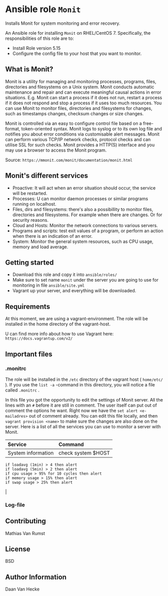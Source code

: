 # Ansible role `Monit`
Installs Monit for system monitoring and error recovery.

An Ansible role for installing `Monit` on RHEL/CentOS 7. Specifically, the responsibilities of this role are to:

- Install Role version 5.15
- Configure the config file to your host that you want to monitor.

## What is Monit?
Monit is a utility for managing and monitoring processes, programs, files, directories and filesystems on a Unix system. Monit conducts automatic maintenance and repair and can execute meaningful causal actions in error situations. E.g. Monit can start a process if it does not run, restart a process if it does not respond and stop a process if it uses too much resources. You can use Monit to monitor files, directories and filesystems for changes, such as timestamps changes, checksum changes or size changes.

Monit is controlled via an easy to configure control file based on a free-format, token-oriented syntax. Monit logs to syslog or to its own log file and notifies you about error conditions via customisable alert messages. Monit can perform various TCP/IP network checks, protocol checks and can utilise SSL for such checks. Monit provides a HTTP(S) interface and you may use a browser to access the Monit program.

Source: `https://mmonit.com/monit/documentation/monit.html`

## Monit's different services

- Proactive: It will act when an error situation should occur, the service will be restarted.
- Processes: U can monitor daemon processes or similar programs running on localhost.
- Files, dirs and filesystems: there's also a possibillity to monitor files, directories and filesystems. For example when there are changes. Or for security reasons.
- Cloud and Hosts: Monitor the network connections to various servers.
- Programs and scripts: test exit values of a program, or perform an action when there is an indication of an error.
- System: Monitor the general system resources, such as CPU usage, memory and load average.

## Getting started

- Download this role and copy it into `ansible/roles/`
- Make sure to set name `monit` under the server you are going to use for monitoring in file `ansible/site.yml`
- Vagrant up your server, and everything will be downloaded.
## Requirements

At this moment, we are using a vagrant-environment.
The role will be installed in the home directory of the vagrant-host.

U can find more info about how to use Vagrant here: `https://docs.vagrantup.com/v2/`

## Important files
### .monitrc
The role will be installed in the `/etc` directory of the vagrant host ( `home/etc/` ). If you use the `list -a` -command in this directory, you will notice a file called `.monitrc` .

In this file you got the opportunity to edit the settings of Monit server. All the lines with an  `#` before it are still in comment.
The user itself can put out of comment the options he want.
Right now we have the `set alert <e-mailadres>` out of comment already.
You can edit this file locally, and then `vagrant provision <name>` to make sure the changes are also done on the server. 
Here is a list of all the services you can use to monitor a server with Monit.


| Service   								  | Command					  |
| :---                                        | :---                      |
| System information | check system $HOST

	if loadavg (1min) > 4 then alert
    if loadavg (5min) > 2 then alert
    if cpu usage > 95% for 10 cycles then alert
    if memory usage > 15% then alert
    if swap usage > 25% then alert
|



### Log-file





## Contributing

Mathias Van Rumst


## License

BSD

## Author Information

Daan Van Hecke
